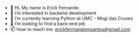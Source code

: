 - 👋 Hi, My name is Erick Fernando
- 👀 I’m interested in backend development
- 🌱 I’m currently learning Python at UMC - Mogi das Cruzes
- 💼 I’m looking to find a back-end job
- 📫 How to reach me: erickferrnandomsantos@gmail.com


<!---
erickovisck/erickovisck is a ✨ special ✨ repository because its `README.md` (this file) appears on your GitHub profile.
You can click the Preview link to take a look at your changes.
--->
